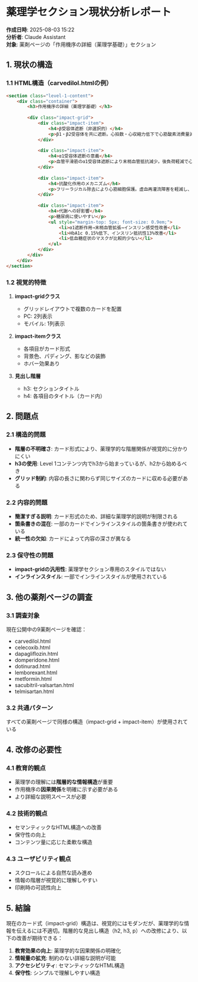 # 薬理学セクション現状分析レポート

**作成日時**: 2025-08-03 15:22  
**分析者**: Claude Assistant  
**対象**: 薬剤ページの「作用機序の詳細（薬理学基礎）」セクション

## 1. 現状の構造

### 1.1 HTML構造（carvedilol.htmlの例）

```html
<section class="level-1-content">
    <div class="container">
        <h3>作用機序の詳細（薬理学基礎）</h3>
        
        <div class="impact-grid">
            <div class="impact-item">
                <h4>β受容体遮断（非選択的）</h4>
                <p>β1・β2受容体を共に遮断。心拍数・心収縮力低下で心筋酸素消費量減少。レニン分泌抑制により体液量も調整。</p>
            </div>
            
            <div class="impact-item">
                <h4>α1受容体遮断の意義</h4>
                <p>血管平滑筋のα1受容体遮断により末梢血管抵抗減少。後負荷軽減で心臓の仕事量低下。血管拡張により組織血流改善。</p>
            </div>
            
            <div class="impact-item">
                <h4>抗酸化作用のメカニズム</h4>
                <p>フリーラジカル除去により心筋細胞保護。虚血再灌流障害を軽減し、心筋リモデリングを抑制。長期予後改善に寄与。</p>
            </div>
            
            <div class="impact-item">
                <h4>代謝への好影響</h4>
                <p>糖尿病に使いやすい</p>
                <ul style="margin-top: 5px; font-size: 0.9em;">
                    <li>α1遮断作用→末梢血管拡張→インスリン感受性改善</li>
                    <li>HbA1c 0.15%低下、インスリン抵抗性13%改善</li>
                    <li>低血糖症状のマスクが比較的少ない</li>
                </ul>
            </div>
        </div>
    </div>
</section>
```

### 1.2 視覚的特徴

1. **impact-gridクラス**
   - グリッドレイアウトで複数のカードを配置
   - PC: 2列表示
   - モバイル: 1列表示

2. **impact-itemクラス**
   - 各項目がカード形式
   - 背景色、パディング、影などの装飾
   - ホバー効果あり

3. **見出し階層**
   - h3: セクションタイトル
   - h4: 各項目のタイトル（カード内）

## 2. 問題点

### 2.1 構造的問題
- **階層の不明確さ**: カード形式により、薬理学的な階層関係が視覚的に分かりにくい
- **h3の使用**: Level 1コンテンツ内でh3から始まっているが、h2から始めるべき
- **グリッド制約**: 内容の長さに関わらず同じサイズのカードに収める必要がある

### 2.2 内容的問題
- **簡潔すぎる説明**: カード形式のため、詳細な薬理学的説明が制限される
- **箇条書きの混在**: 一部のカードでインラインスタイルの箇条書きが使われている
- **統一性の欠如**: カードによって内容の深さが異なる

### 2.3 保守性の問題
- **impact-gridの汎用性**: 薬理学セクション専用のスタイルではない
- **インラインスタイル**: 一部でインラインスタイルが使用されている

## 3. 他の薬剤ページの調査

### 3.1 調査対象
現在公開中の9薬剤ページを確認：
- carvedilol.html
- celecoxib.html
- dapagliflozin.html
- domperidone.html
- dotinurad.html
- lemborexant.html
- metformin.html
- sacubitril-valsartan.html
- telmisartan.html

### 3.2 共通パターン
すべての薬剤ページで同様の構造（impact-grid + impact-item）が使用されている

## 4. 改修の必要性

### 4.1 教育的観点
- 薬理学の理解には**階層的な情報構造**が重要
- 作用機序の**因果関係**を明確に示す必要がある
- より詳細な説明スペースが必要

### 4.2 技術的観点
- セマンティックなHTML構造への改善
- 保守性の向上
- コンテンツ量に応じた柔軟な構造

### 4.3 ユーザビリティ観点
- スクロールによる自然な読み進め
- 情報の階層が視覚的に理解しやすい
- 印刷時の可読性向上

## 5. 結論

現在のカード式（impact-grid）構造は、視覚的にはモダンだが、薬理学的な情報を伝えるには不適切。階層的な見出し構造（h2, h3, p）への改修により、以下の改善が期待できる：

1. **教育効果の向上**: 薬理学的な因果関係の明確化
2. **情報量の拡充**: 制約のない詳細な説明が可能
3. **アクセシビリティ**: セマンティックなHTML構造
4. **保守性**: シンプルで理解しやすい構造